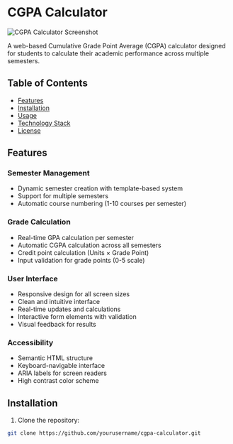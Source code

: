# CGPA Calculator

![CGPA Calculator Screenshot](./screenshot.png) <!-- You can add a screenshot later -->

A web-based Cumulative Grade Point Average (CGPA) calculator designed for students to calculate their academic performance across multiple semesters.

## Table of Contents
- [Features](#features)
- [Installation](#installation)
- [Usage](#usage)
- [Technology Stack](#technology-stack)
- [License](#license)

## Features

### Semester Management
- Dynamic semester creation with template-based system
- Support for multiple semesters
- Automatic course numbering (1-10 courses per semester)

### Grade Calculation
- Real-time GPA calculation per semester
- Automatic CGPA calculation across all semesters
- Credit point calculation (Units × Grade Point)
- Input validation for grade points (0-5 scale)

### User Interface
- Responsive design for all screen sizes
- Clean and intuitive interface
- Real-time updates and calculations
- Interactive form elements with validation
- Visual feedback for results

### Accessibility
- Semantic HTML structure
- Keyboard-navigable interface
- ARIA labels for screen readers
- High contrast color scheme

## Installation

1. Clone the repository:
```bash
git clone https://github.com/yourusername/cgpa-calculator.git
